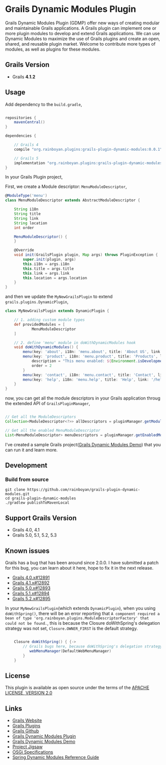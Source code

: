 # Grails Dynamic Modules Plugin

Grails Dynamic Modules Plugin (GDMP) offer new ways of creating modular and maintainable Grails applications.
A Grails plugin can implement one or more plugin modules to develop and extend Grails applications.
We can use Dynamic Modules to maximize the use of Grails plugins and create an open, shared, and reusable plugin market.
Welcome to contribute more types of modules, as well as plugins for these modules.

## Grails Version

- Grails **4.1.2**

## Usage

Add dependency to the `build.gradle`,

```gradle

repositories {
    mavenCentral()
}

dependencies {

    // Grails 4
    compile "org.rainboyan.plugins:grails-plugin-dynamic-modules:0.0.1"

    // Grails 5
    implementation "org.rainboyan.plugins:grails-plugin-dynamic-modules:0.0.1"
}

```

In your Grails Plugin project,

First, we create a Module descriptor: `MenuModuleDescriptor`,

```groovy
@ModuleType('menu')
class MenuModuleDescriptor extends AbstractModuleDescriptor {

    String i18n
    String title
    String link
    String location
    int order

    MenuModuleDescriptor() {
    }

    @Override
    void init(GrailsPlugin plugin, Map args) throws PluginException {
        super.init(plugin, args)
        this.i18n = args.i18n
        this.title = args.title
        this.link = args.link
        this.location = args.location
    }
}
```

and then we update the `MyNewGrailsPlugin` to extend `grails.plugins.DynamicPlugin`,

```groovy
class MyNewGrailsPlugin extends DynamicPlugin {

    // 1. adding custom module types
    def providedModules = [
            MenuModuleDescriptor
    ]

    // 2. define 'menu' module in doWithDynamicModules hook
    void doWithDynamicModules() {
        menu(key: 'about', i18n: 'menu.about', title: 'About US', link: '/about', location: 'topnav')
        menu(key: 'product', i18n: 'menu.product', title: 'Products', link: '/product', location: 'topnav', enabled: "${Environment.isDevelopmentMode()}") {
            description = "This menu enabled: ${Environment.isDevelopmentMode()}"
            order = 2
        }
        menu(key: 'contact', i18n: 'menu.contact', title: 'Contact', link: '/contact', location: 'topnav', enabled: false)
        menu(key: 'help', i18n: 'menu.help', title: 'Help', link: '/help', location: 'footer')
    }
}
```

now, you can get all the module descriptors in your Grails application throug the extended API of `GrailsPluginManager`,

```groovy

// Get all the ModuleDescriptors
Collection<ModuleDescriptor<?>> allDescriptors = pluginManager.getModuleDescriptors()

// Get all the enabled MenuModuleDescriptor
List<MenuModuleDescriptor> menuDescriptors = pluginManager.getEnabledModuleDescriptorsByClass(MenuModuleDescriptor)

```

I've created a sample Grails project([Grails Dynamic Modules Demo](https://github.com/rainboyan/grails-dynamic-modules-demo)) that you can run it and learn more.

## Development

### Build from source

```
git clone https://github.com/rainboyan/grails-plugin-dynamic-modules.git
cd grails-plugin-dynamic-modules
./gradlew publishToMavenLocal
```

## Support Grails Version

* Grails 4.0, 4.1
* Grails 5.0, 5.1, 5.2, 5.3

## Known issues

Grails has a bug that has been around since 2.0.0. I have submitted a patch for this bug, you can learn about it here, hope to fix it in the next release.

* [Grails 4.0.x#12891](https://github.com/grails/grails-core/pull/12891)
* [Grails 4.1.x#12892](https://github.com/grails/grails-core/pull/12892)
* [Grails 5.0.x#12893](https://github.com/grails/grails-core/pull/12893)
* [Grails 5.1.x#12894](https://github.com/grails/grails-core/pull/12894)
* [Grails 5.2.x#12895](https://github.com/grails/grails-core/pull/12895)

In your `MyNewGrailsPlugin`(which extends `DynamicPlugin`), when you using `doWithSpring()`,
there will be an error reporting that `A component required a bean of type 'org.rainboyan.plugins.ModuleDescriptorFactory' that could not be found.`,
this is because the Closure doWithSpring's delegation strategy was not set, `Closure.OWNER_FIRST` is the default strategy.

```groovy

    Closure doWithSpring() { {->
        // Grails bugs here, because doWithSpring's delegation strategy not set
           webMenuManager(DefaultWebMenuManager)
        }
    }

```

## License

This plugin is available as open source under the terms of the [APACHE LICENSE, VERSION 2.0](http://apache.org/Licenses/LICENSE-2.0)

## Links

- [Grails Website](https://grails.org)
- [Grails Plugins](https://docs.grails.org/4.0.0/guide/plugins.html)
- [Grails Github](https://github.com/grails)
- [Grails Dynamic Modules Plugin](https://github.com/rainboyan/grails-plugin-dynamic-modules)
- [Grails Dynamic Modules Demo](https://github.com/rainboyan/grails-dynamic-modules-demo)
- [Project Jigsaw](https://openjdk.org/projects/jigsaw/)
- [OSGi Specifications](https://docs.osgi.org/specification/)
- [Spring Dynamic Modules Reference Guide](https://docs.spring.io/spring-osgi/docs/current/reference/html/)
